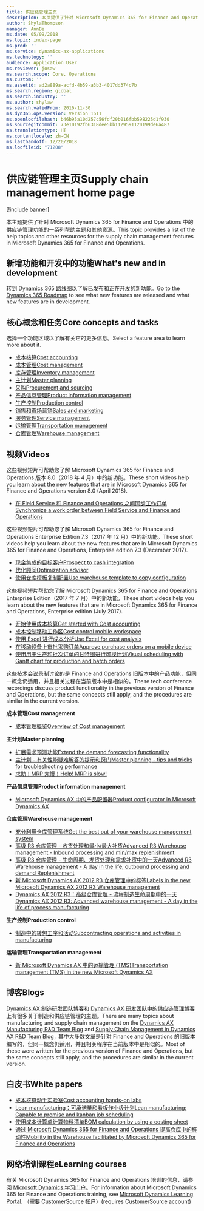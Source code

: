 ```yaml
---
title: 供应链管理主页
description: 本页提供了针对 Microsoft Dynamics 365 for Finance and Operations 中的供应链管理功能的一系列帮助主题和其他资源。
author: ShylaThompson
manager: AnnBe
ms.date: 05/09/2018
ms.topic: index-page
ms.prod: ''
ms.service: dynamics-ax-applications
ms.technology: ''
audience: Application User
ms.reviewer: josaw
ms.search.scope: Core, Operations
ms.custom: ''
ms.assetid: ad2a889a-acfd-4b59-a3b3-4017dd374c7b
ms.search.region: global
ms.search.industry: ''
ms.author: shylaw
ms.search.validFrom: 2016-11-30
ms.dyn365.ops.version: Version 1611
ms.openlocfilehash: b46b95a10d257c56fdf20b016fbb598225d1f930
ms.sourcegitcommit: 73e10192fb6318dee5bb1129591120199de6a487
ms.translationtype: HT
ms.contentlocale: zh-CN
ms.lasthandoff: 12/20/2018
ms.locfileid: "71208"
---
```

# <a name="supply-chain-management-home-page"></a><span data-ttu-id="58d94-103">供应链管理主页</span><span class="sxs-lookup"><span data-stu-id="58d94-103">Supply chain management home page</span></span>

[!include [banner](includes/banner.md)]

<span data-ttu-id="58d94-104">本主题提供了针对 Microsoft Dynamics 365 for Finance and Operations 中的供应链管理功能的一系列帮助主题和其他资源。</span><span class="sxs-lookup"><span data-stu-id="58d94-104">This topic provides a list of the help topics and other resources for the supply chain management features in Microsoft Dynamics 365 for Finance and Operations.</span></span> 

## <a name="whats-new-and-in-development"></a><span data-ttu-id="58d94-105">新增功能和开发中的功能</span><span class="sxs-lookup"><span data-stu-id="58d94-105">What's new and in development</span></span>
<span data-ttu-id="58d94-106">转到 <a href="https://roadmap.dynamics.com/">Dynamics 365 路线图</a>以了解已发布和正在开发的新功能。</span><span class="sxs-lookup"><span data-stu-id="58d94-106">Go to the <a href="https://roadmap.dynamics.com/">Dynamics 365 Roadmap</a> to see what new features are released and what new features are in development.</span></span> 

## <a name="core-concepts-and-tasks"></a><span data-ttu-id="58d94-107">核心概念和任务</span><span class="sxs-lookup"><span data-stu-id="58d94-107">Core concepts and tasks</span></span>

<span data-ttu-id="58d94-108">选择一个功能区域以了解有关它的更多信息。</span><span class="sxs-lookup"><span data-stu-id="58d94-108">Select a feature area to learn more about it.</span></span>

- [<span data-ttu-id="58d94-109">成本核算</span><span class="sxs-lookup"><span data-stu-id="58d94-109">Cost accounting</span></span>](../financials/cost-accounting/cost-accounting-home-page.md)
- [<span data-ttu-id="58d94-110">成本管理</span><span class="sxs-lookup"><span data-stu-id="58d94-110">Cost management</span></span>](cost-management/cost-management-home-page.md)  
- [<span data-ttu-id="58d94-111">库存管理</span><span class="sxs-lookup"><span data-stu-id="58d94-111">Inventory management</span></span>](inventory/inventory-home-page.md)
- [<span data-ttu-id="58d94-112">主计划</span><span class="sxs-lookup"><span data-stu-id="58d94-112">Master planning</span></span>](master-planning/master-planning-home-page.md)
- [<span data-ttu-id="58d94-113">采购</span><span class="sxs-lookup"><span data-stu-id="58d94-113">Procurement and sourcing</span></span>](procurement/procurement-sourcing-overview.md)
- [<span data-ttu-id="58d94-114">产品信息管理</span><span class="sxs-lookup"><span data-stu-id="58d94-114">Product information management</span></span>](pim/product-information.md)
- [<span data-ttu-id="58d94-115">生产控制</span><span class="sxs-lookup"><span data-stu-id="58d94-115">Production control</span></span>](production-control/production-process-overview.md)
- [<span data-ttu-id="58d94-116">销售和市场营销</span><span class="sxs-lookup"><span data-stu-id="58d94-116">Sales and marketing</span></span>](sales-marketing/overview-sales-marketing.md)
- [<span data-ttu-id="58d94-117">服务管理</span><span class="sxs-lookup"><span data-stu-id="58d94-117">Service management</span></span>](service-management/service-management-home-page.md)
- [<span data-ttu-id="58d94-118">运输管理</span><span class="sxs-lookup"><span data-stu-id="58d94-118">Transportation management</span></span>](transportation/transportation-management-overview.md)
- [<span data-ttu-id="58d94-119">仓库管理</span><span class="sxs-lookup"><span data-stu-id="58d94-119">Warehouse management</span></span>](warehousing/warehouse-configuration.md)

## <a name="videos"></a><span data-ttu-id="58d94-120">视频</span><span class="sxs-lookup"><span data-stu-id="58d94-120">Videos</span></span>

<span data-ttu-id="58d94-121">这些视频短片可帮助您了解 Microsoft Dynamics 365 for Finance and Operations 版本 8.0（2018 年 4 月）中的新功能。</span><span class="sxs-lookup"><span data-stu-id="58d94-121">These short videos help you learn about the new features that are in Microsoft Dynamics 365 for Finance and Operations version 8.0 (April 2018).</span></span>

- [<span data-ttu-id="58d94-122">在 Field Service 和 Finance and Operations 之间同步工作订单</span><span class="sxs-lookup"><span data-stu-id="58d94-122">Synchronize a work order between Field Service and Finance and Operations</span></span>](https://youtu.be/hAB4TDVMjxU)

<span data-ttu-id="58d94-123">这些视频短片可帮助您了解 Microsoft Dynamics 365 for Finance and Operations Enterprise Edition 7.3（2017 年 12 月）中的新功能。</span><span class="sxs-lookup"><span data-stu-id="58d94-123">These short videos help you learn about the new features that are in Microsoft Dynamics 365 for Finance and Operations, Enterprise edition 7.3 (December 2017).</span></span>

-  [<span data-ttu-id="58d94-124">现金集成的目标客户</span><span class="sxs-lookup"><span data-stu-id="58d94-124">Prospect to cash integration</span></span>](https://youtu.be/AVV9x5x-XCg) 
-  [<span data-ttu-id="58d94-125">优化顾问</span><span class="sxs-lookup"><span data-stu-id="58d94-125">Optimization advisor</span></span>](https://www.youtube.com/watch?v=MRsAzgFCUSQ&t=4s)
-  [<span data-ttu-id="58d94-126">使用仓库模板复制配置</span><span class="sxs-lookup"><span data-stu-id="58d94-126">Use warehouse template to copy configuration</span></span>](https://www.youtube.com/watch?v=K2WIfFlqJYs&feature=youtu.be)

<span data-ttu-id="58d94-127">这些视频短片帮助您了解 Microsoft Dynamics 365 for Finance and Operations Enterprise Edition（2017 年 7 月）中的新功能。</span><span class="sxs-lookup"><span data-stu-id="58d94-127">These short videos help you learn about the new features that are in Microsoft Dynamics 365 for Finance and Operations, Enterprise edition (July 2017).</span></span>

-  [<span data-ttu-id="58d94-128">开始使用成本核算</span><span class="sxs-lookup"><span data-stu-id="58d94-128">Get started with Cost accounting</span></span>](https://youtu.be/1pUDtJQZ8FU)
-  [<span data-ttu-id="58d94-129">成本控制移动工作区</span><span class="sxs-lookup"><span data-stu-id="58d94-129">Cost control mobile workspace</span></span>](https://youtu.be/imsuTg8rUVk)
-  [<span data-ttu-id="58d94-130">使用 Excel 进行成本分析</span><span class="sxs-lookup"><span data-stu-id="58d94-130">Use Excel for cost analysis</span></span>](https://youtu.be/-HKHYdClvx8)
-  [<span data-ttu-id="58d94-131">在移动设备上审批采购订单</span><span class="sxs-lookup"><span data-stu-id="58d94-131">Approve purchase orders on a mobile device</span></span>](https://youtu.be/gZ-gOlJe7H8)
-  [<span data-ttu-id="58d94-132">使用用于生产和批次订单的甘特图进行可视计划</span><span class="sxs-lookup"><span data-stu-id="58d94-132">Visual scheduling with Gantt chart for production and batch orders</span></span>](https://youtu.be/BtbuShkGj4I)

<span data-ttu-id="58d94-133">这些技术会议录制讨论的是 Finance and Operations 旧版本中的产品功能，但同一概念仍适用，并且相关过程在当前版本中是相似的。</span><span class="sxs-lookup"><span data-stu-id="58d94-133">These tech conference recordings discuss product functionality in the previous version of Finance and Operations, but the same concepts still apply, and the procedures are similar in the current version.</span></span> 

<span data-ttu-id="58d94-134">**成本管理**</span><span class="sxs-lookup"><span data-stu-id="58d94-134">**Cost management**</span></span>

-  [<span data-ttu-id="58d94-135">成本管理概览</span><span class="sxs-lookup"><span data-stu-id="58d94-135">Overview of Cost management</span></span>](https://www.youtube.com/watch?v=vXzlC-mOBcg&feature=youtu.be)

<span data-ttu-id="58d94-136">**主计划**</span><span class="sxs-lookup"><span data-stu-id="58d94-136">**Master planning**</span></span>

-  [<span data-ttu-id="58d94-137">扩展需求预测功能</span><span class="sxs-lookup"><span data-stu-id="58d94-137">Extend the demand forecasting functionality</span></span>](https://www.youtube.com/watch?v=4OIKIXLiNjI&feature=youtu.be)
-  [<span data-ttu-id="58d94-138">主计划 - 有关性能疑难解答的提示和窍门</span><span class="sxs-lookup"><span data-stu-id="58d94-138">Master planning - tips and tricks for troubleshooting performance</span></span>](https://youtu.be/7v8BPmEs9Dg)
-  [<span data-ttu-id="58d94-139">求助！MRP 太慢！</span><span class="sxs-lookup"><span data-stu-id="58d94-139">Help! MRP is slow!</span></span>](https://youtu.be/RLXybx20B5o)

<span data-ttu-id="58d94-140">**产品信息管理**</span><span class="sxs-lookup"><span data-stu-id="58d94-140">**Product information management**</span></span>

-  [<span data-ttu-id="58d94-141">Microsoft Dynamics AX 中的产品配置器</span><span class="sxs-lookup"><span data-stu-id="58d94-141">Product configurator in Microsoft Dynamics AX</span></span>](https://youtu.be/zotrj3SbCl4)

<span data-ttu-id="58d94-142">**仓库管理**</span><span class="sxs-lookup"><span data-stu-id="58d94-142">**Warehouse management**</span></span> 

<!---  [Process inbound ASNs in Warehouse management](https://mix.office.com/watch/wpf78tr7rjuh)-->  
-  [<span data-ttu-id="58d94-143">充分利用仓库管理系统</span><span class="sxs-lookup"><span data-stu-id="58d94-143">Get the best out of your warehouse management system</span></span>](https://www.youtube.com/watch?v=--_didmZKHo&t=10s)
-  [<span data-ttu-id="58d94-144">高级 R3 仓库管理 - 收货处理和最小/最大补货</span><span class="sxs-lookup"><span data-stu-id="58d94-144">Advanced R3 Warehouse management - Inbound processing and min/max replenishment</span></span>](https://www.youtube.com/watch?v=z5_V5Eqlf5M&t=48s)
-  [<span data-ttu-id="58d94-145">高级 R3 仓库管理 - 生命周期、发货处理和需求补货中的一天</span><span class="sxs-lookup"><span data-stu-id="58d94-145">Advanced R3 Warehouse management - A day in the life, outbound processing and demand Replenishment</span></span>](https://youtu.be/Og0gLlVp7jA)
-  [<span data-ttu-id="58d94-146">新 Microsoft Dynamics AX 2012 R3 仓库管理中的标签</span><span class="sxs-lookup"><span data-stu-id="58d94-146">Labels in the new Microsoft Dynamics AX 2012 R3 Warehouse management</span></span>](https://youtu.be/5w1MngVchBA)
-  [<span data-ttu-id="58d94-147">Dynamics AX 2012 R3：高级仓库管理 - 流程制造生命周期中的一天</span><span class="sxs-lookup"><span data-stu-id="58d94-147">Dynamics AX 2012 R3: Advanced warehouse management - A day in the life of process manufacturing</span></span>](https://www.youtube.com/embed/QUxXUrN-7n4)

<span data-ttu-id="58d94-148">**生产控制**</span><span class="sxs-lookup"><span data-stu-id="58d94-148">**Production control**</span></span>

-  [<span data-ttu-id="58d94-149">制造中的转包工序和活动</span><span class="sxs-lookup"><span data-stu-id="58d94-149">Subcontracting operations and activities in manufacturing</span></span>](https://youtu.be/y1jrd3A_k70)

<span data-ttu-id="58d94-150">**运输管理**</span><span class="sxs-lookup"><span data-stu-id="58d94-150">**Transportation management**</span></span>

-  [<span data-ttu-id="58d94-151">新 Microsoft Dynamics AX 中的运输管理 (TMS)</span><span class="sxs-lookup"><span data-stu-id="58d94-151">Transportation management (TMS) in the new Microsoft Dynamics AX</span></span>](https://youtu.be/jgmTgJIgEFQ)

## <a name="blogs"></a><span data-ttu-id="58d94-152">博客</span><span class="sxs-lookup"><span data-stu-id="58d94-152">Blogs</span></span>
<span data-ttu-id="58d94-153"><a href="https://blogs.msdn.microsoft.com/axmfg/">Dynamics AX 制造研发团队博客</a>和 <a href="https://blogs.msdn.microsoft.com/dynamicsaxscm/">Dynamics AX 研发团队中的供应链管理博客</a>上有很多关于制造和供应链管理的主题。</span><span class="sxs-lookup"><span data-stu-id="58d94-153">There are many topics about manufacturing and supply chain management on the <a href="https://blogs.msdn.microsoft.com/axmfg/">Dynamics AX Manufacturing R&D Team Blog</a> and <a href="https://blogs.msdn.microsoft.com/dynamicsaxscm/">Supply Chain Management in Dynamics AX R&D Team Blog </a>.</span></span> <span data-ttu-id="58d94-154">其中大多数文章是针对 Finance and Operations 的旧版本编写的，但同一概念仍适用，并且相关程序在当前版本中是相似的。</span><span class="sxs-lookup"><span data-stu-id="58d94-154">Most of these were written for the previous version of Finance and Operations, but the same concepts still apply, and the procedures are similar in the current version.</span></span> 

## <a name="white-papers"></a><span data-ttu-id="58d94-155">白皮书</span><span class="sxs-lookup"><span data-stu-id="58d94-155">White papers</span></span>
-  <span data-ttu-id="58d94-156"><a href="https://mbs.microsoft.com/customersource/northamerica/AX/learning/documentation/white-papers/msd365optgtstcostacc/">成本核算动手实验室</a></span><span class="sxs-lookup"><span data-stu-id="58d94-156"><a href="https://mbs.microsoft.com/customersource/northamerica/AX/learning/documentation/white-papers/msd365optgtstcostacc/">Cost accounting hands-on labs</a></span></span> 
-  <span data-ttu-id="58d94-157"><a href="https://mbs.microsoft.com/customersource/northamerica/AX/learning/documentation/white-papers/leanmanufkanban365opt/">Lean manufacturing：可承诺量和看板作业级计划</a></span><span class="sxs-lookup"><span data-stu-id="58d94-157"><a href="https://mbs.microsoft.com/customersource/northamerica/AX/learning/documentation/white-papers/leanmanufkanban365opt/">Lean manufacturing: Capable to promise and kanban job scheduling</a></span></span> 
-  <span data-ttu-id="58d94-158"><a href="https://mbs.microsoft.com/customersource/northamerica/AX/learning/documentation/white-papers/365operationsbomcalsheet/">使用成本计算单计算物料清单</a></span><span class="sxs-lookup"><span data-stu-id="58d94-158"><a href="https://mbs.microsoft.com/customersource/northamerica/AX/learning/documentation/white-papers/365operationsbomcalsheet/">BOM calculation by using a costing sheet</a></span></span>
-  <span data-ttu-id="58d94-159"><a href="https://mbs.microsoft.com/customersource/northamerica/365Enterprise/learning/documentation/white-papers/MobilityWarehouse/">通过 Microsoft Dynamics 365 for Finance and Operations 提高仓库中的移动性</a></span><span class="sxs-lookup"><span data-stu-id="58d94-159"><a href="https://mbs.microsoft.com/customersource/northamerica/365Enterprise/learning/documentation/white-papers/MobilityWarehouse/">Mobility in the Warehouse facilitated by Microsoft Dynamics 365 for Finance and Operations</a></span></span>

## <a name="elearning-courses"></a><span data-ttu-id="58d94-160">网络培训课程</span><span class="sxs-lookup"><span data-stu-id="58d94-160">eLearning courses</span></span>
<span data-ttu-id="58d94-161">有关 Microsoft Dynamics 365 for Finance and Operations 培训的信息，请参阅 <a href="https://mbspartner.microsoft.com/AX/LearningPlans/">Microsoft Dynamics 学习门户</a>。</span><span class="sxs-lookup"><span data-stu-id="58d94-161">For information about Microsoft Dynamics 365 for Finance and Operations training, see <a href="https://mbspartner.microsoft.com/AX/LearningPlans/"> Microsoft Dynamics Learning Portal</a>.</span></span> <span data-ttu-id="58d94-162">（需要 CustomerSource 帐户）</span><span class="sxs-lookup"><span data-stu-id="58d94-162">(requires CustomerSource account)</span></span> 


